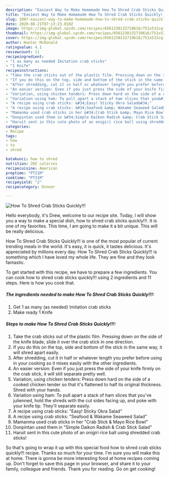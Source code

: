 ```yaml
---
description: "Easiest Way to Make Homemade How To Shred Crab Sticks Quickly!!!"
title: "Easiest Way to Make Homemade How To Shred Crab Sticks Quickly!!!"
slug: 1087-easiest-way-to-make-homemade-how-to-shred-crab-sticks-quickly
date: 2020-08-21T07:13:23.010Z
image: https://img-global.cpcdn.com/recipes/6561238132719616/751x532cq70/how-to-shred-crab-sticks-quickly-recipe-main-photo.jpg
thumbnail: https://img-global.cpcdn.com/recipes/6561238132719616/751x532cq70/how-to-shred-crab-sticks-quickly-recipe-main-photo.jpg
cover: https://img-global.cpcdn.com/recipes/6561238132719616/751x532cq70/how-to-shred-crab-sticks-quickly-recipe-main-photo.jpg
author: Hunter McDonald
ratingvalue: 4.1
reviewcount: 11
recipeingredient:
- "1 as many as needed Imitation crab sticks"
- "1 Knife"
recipeinstructions:
- "Take the crab sticks out of the plastic film. Pressing down on the side of the knife blade, slide it over the crab stick in one direction."
- "If you do this on the top, side and bottom of the stick in the same way, it will shred apart easily."
- "After shredding, cut it in half or whatever length you prefer before using in your cooking so it mixes easily with the other ingredients."
- "An easier version: Even if you just press the side of your knife firmly on the crab stick, it will still separate pretty well."
- "Variation, using chicken tenders: Press down hard on the side of a cooked chicken tender so that it&#39;s flattened to half its original thickness. Shred with your hands."
- "Variation using ham: To pull apart a stack of ham slices that you&#39;ve julienned, hold the shreds with the cut sides facing up, and poke with your knife tip. They&#39;ll separate easily."
- "A recipe using crab sticks: &#34;Easy! Sticky Okra Salad&#34;"
- "A recipe using crab sticks: &#34;Seafood &amp; Wakame Seaweed Salad&#34;"
- "Mamanma used crab sticks in her &#34;Crab Stick &amp; Mayo Rice Bowl&#34;"
- "Donpintan used them in &#34;Simple Daikon Radish &amp; Crab Stick Salad&#34;"
- "Haruit sent in this cute photo of an onigiri rice ball using shredded crab sticks!"
categories:
- Recipe
tags:
- how
- to
- shred

katakunci: how to shred 
nutrition: 202 calories
recipecuisine: American
preptime: "PT21M"
cooktime: "PT31M"
recipeyield: "2"
recipecategory: Dinner

---
```



![How To Shred Crab Sticks Quickly!!!](https://img-global.cpcdn.com/recipes/6561238132719616/751x532cq70/how-to-shred-crab-sticks-quickly-recipe-main-photo.jpg)

Hello everybody, it's Drew, welcome to our recipe site. Today, I will show you a way to make a special dish, how to shred crab sticks quickly!!!. It is one of my favorites. This time, I am going to make it a bit unique. This will be really delicious.

How To Shred Crab Sticks Quickly!!! is one of the most popular of current trending meals in the world. It's easy, it is quick, it tastes delicious. It's appreciated by millions every day. How To Shred Crab Sticks Quickly!!! is something which I have loved my whole life. They are fine and they look fantastic.




To get started with this recipe, we have to prepare a few ingredients. You can cook how to shred crab sticks quickly!!! using 2 ingredients and 11 steps. Here is how you cook that.

<!--inarticleads1-->

##### The ingredients needed to make How To Shred Crab Sticks Quickly!!!:

1. Get 1 as many (as needed) Imitation crab sticks
1. Make ready 1 Knife




<!--inarticleads2-->

##### Steps to make How To Shred Crab Sticks Quickly!!!:

1. Take the crab sticks out of the plastic film. Pressing down on the side of the knife blade, slide it over the crab stick in one direction.
1. If you do this on the top, side and bottom of the stick in the same way, it will shred apart easily.
1. After shredding, cut it in half or whatever length you prefer before using in your cooking so it mixes easily with the other ingredients.
1. An easier version: Even if you just press the side of your knife firmly on the crab stick, it will still separate pretty well.
1. Variation, using chicken tenders: Press down hard on the side of a cooked chicken tender so that it&#39;s flattened to half its original thickness. Shred with your hands.
1. Variation using ham: To pull apart a stack of ham slices that you&#39;ve julienned, hold the shreds with the cut sides facing up, and poke with your knife tip. They&#39;ll separate easily.
1. A recipe using crab sticks: &#34;Easy! Sticky Okra Salad&#34;
1. A recipe using crab sticks: &#34;Seafood &amp; Wakame Seaweed Salad&#34;
1. Mamanma used crab sticks in her &#34;Crab Stick &amp; Mayo Rice Bowl&#34;
1. Donpintan used them in &#34;Simple Daikon Radish &amp; Crab Stick Salad&#34;
1. Haruit sent in this cute photo of an onigiri rice ball using shredded crab sticks!




So that's going to wrap it up with this special food how to shred crab sticks quickly!!! recipe. Thanks so much for your time. I'm sure you will make this at home. There is gonna be more interesting food at home recipes coming up. Don't forget to save this page in your browser, and share it to your family, colleague and friends. Thank you for reading. Go on get cooking!
